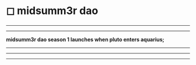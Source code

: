 # ◻ midsumm3r dao

###

****

****

**midsumm3r dao season 1 launches when pluto enters aquarius;**

****

****

****
